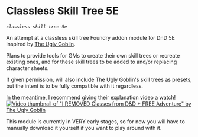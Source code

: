 # Classless Skill Tree 5E
*`classless-skill-tree-5e`*

An attempt at a classless skill tree Foundry addon module for DnD 5E inspired by [The Ugly Goblin](https://www.youtube.com/@TheUglyGoblin).

Plans to provide tools for GMs to create their own skill trees or recreate existing ones, and for these skill trees to be added to and/or replacing character sheets.

If given permission, will also include The Ugly Goblin's skill trees as presets, but the intent is to be fully compatible with it regardless.

In the meantime, I recommend giving their explanation video a watch!  
[![Video thumbnail of "I REMOVED Classes from D&D + FREE Adventure" by The Ugly Goblin](https://img.youtube.com/vi/L7ONm4qYaXI/0.jpg)](https://www.youtube.com/watch?v=L7ONm4qYaXI)

This module is currently in VERY early stages, so for now you will have to manually download it yourself if you want to play around with it.
